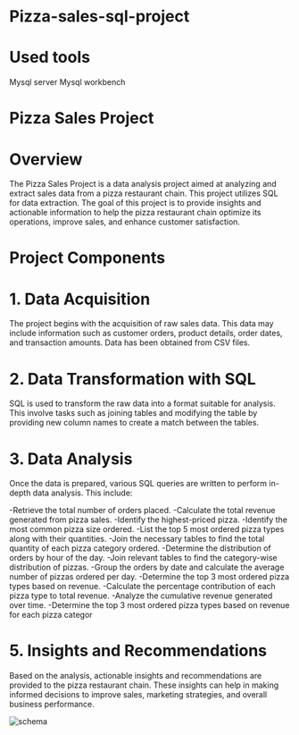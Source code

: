 # Pizza-sales-sql-project

# Used tools
Mysql server 
Mysql workbench

# Pizza Sales Project
# Overview
The Pizza Sales Project is a data analysis project aimed at analyzing and extract sales data from a pizza restaurant chain. This project utilizes SQL for data extraction. The goal of this project is to provide insights and actionable information to help the pizza restaurant chain optimize its operations, improve sales, and enhance customer satisfaction.

# Project Components

# 1. Data Acquisition
The project begins with the acquisition of raw sales data. This data may include information such as customer orders, product details, order dates, and transaction amounts. Data has been obtained from CSV files.

# 2. Data Transformation with SQL
SQL is used to transform the raw data into a format suitable for analysis. This involve tasks such as joining tables and modifying the table by providing new column names to create a match between the tables.

# 3. Data Analysis
Once the data is prepared, various SQL queries are written to perform in-depth data analysis. This include:


-Retrieve the total number of orders placed.
-Calculate the total revenue generated from pizza sales.
-Identify the highest-priced pizza.
-Identify the most common pizza size ordered.
-List the top 5 most ordered pizza types along with their quantities.
-Join the necessary tables to find the total quantity of each pizza category ordered.
-Determine the distribution of orders by hour of the day.
-Join relevant tables to find the category-wise distribution of pizzas.
-Group the orders by date and calculate the average number of pizzas ordered per day.
-Determine the top 3 most ordered pizza types based on revenue.
-Calculate the percentage contribution of each pizza type to total revenue.
-Analyze the cumulative revenue generated over time.
-Determine the top 3 most ordered pizza types based on revenue for each pizza categor

# 5. Insights and Recommendations
Based on the analysis, actionable insights and recommendations are provided to the pizza restaurant chain. These insights can help in making informed decisions to improve sales, marketing strategies, and overall business performance.



![schema](https://github.com/niltut/sql-project/assets/167008575/f97b2577-6bf4-4ee1-bace-32675f121968)
